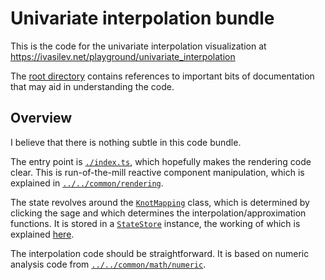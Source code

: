 # Univariate interpolation bundle

This is the code for the univariate interpolation visualization at https://ivasilev.net/playground/univariate_interpolation

The [root directory](../../../) contains references to important bits of documentation that may aid in understanding the code.

## Overview

I believe that there is nothing subtle in this code bundle.

The entry point is [`./index.ts`](./index.ts), which hopefully makes the rendering code clear. This is run-of-the-mill reactive component manipulation, which is explained in [`../../common/rendering`](../../common/rendering).

The state revolves around the [`KnotMapping`](../../common/math/numeric/knot_mapping.ts) class, which is determined by clicking the sage and which determines the interpolation/approximation functions. It is stored in a [`StateStore`](../../common/support/state_store.ts) instance, the working of which is explained [here](../../common/observable#state-store).

The interpolation code should be straightforward. It is based on numeric analysis code from [`../../common/math/numeric`](../../common/math/numeric).
